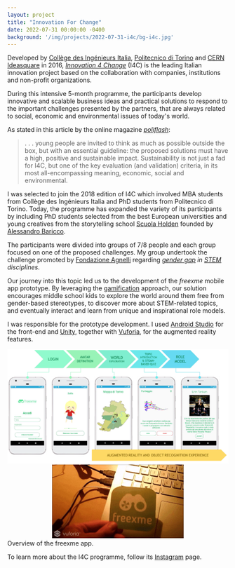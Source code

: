 ```yaml
---
layout: project
title: "Innovation For Change"
date: 2022-07-31 00:00:00 -0400
background: '/img/projects/2022-07-31-i4c/bg-i4c.jpg'
---
```


Developed by [Collège des Ingénieurs Italia](https://cdi.eu/turin/College-in-Italia.html), [Politecnico di Torino](https://www.polito.it/) and [CERN Ideasquare](https://ideasquare.cern/) in 2016, [*Innovation 4 Change*](https://www.innovation4change.eu/) (I4C) is the leading Italian innovation project based on the collaboration with companies, institutions and non-profit organizations.

During this intensive 5-month programme, the participants develop innovative and scalable business ideas and practical solutions to respond to the important challenges presented by the partners, that are always related to social, economic and environmental issues of today's world.

As stated in this article by the online magazine [*poliflash*](https://poliflash.polito.it/en/students_polito/the_new_edition_of_innovation_4_change_starts):
> . . . young people are invited to think as much as possible outside the box, but with an essential guideline: the proposed solutions must have a high, positive and sustainable impact. Sustainability is not just a fad for I4C, but one of the key evaluation (and validation) criteria, in its most all-encompassing meaning, economic, social and environmental.

I was selected to join the 2018 edition of I4C which involved MBA students from Collège des Ingénieurs Italia and PhD students from Politecnico di Torino. Today, the programme has expanded the variety of its participants by including PhD students selected from the best European universities and young creatives from the storytelling school [Scuola Holden](https://scuolaholden.it/) founded by [Alessandro Baricco](https://it.wikipedia.org/wiki/Alessandro_Baricco).

The participants were divided into groups of 7/8 people and each group focused on one of the proposed challenges. My group undertook the challenge promoted by [Fondazione Agnelli](https://www.fondazioneagnelli.it/en/) regarding *[gender gap](https://www.weforum.org/reports/global-gender-gap-report-2022/) in [STEM](https://en.wikipedia.org/wiki/Science,_technology,_engineering,_and_mathematics) disciplines*.

Our journey into this topic led us to the development of the *freexme* mobile app prototype. By leveraging the [gamification](https://en.wikipedia.org/wiki/Gamification) approach, our solution encourages middle school kids to explore the world around them free from gender-based stereotypes, to discover more about STEM-related topics, and eventually interact and learn from unique and inspirational role models.

I was responsible for the prototype development. I used [Android Studio](https://developer.android.com/studio) for the front-end and [Unity](https://unity.com/), together with [Vuforia](https://developer.vuforia.com/), for the augmented reality features.

<img src="/img/projects/2022-07-31-i4c/freexme.png" width="710"/>
<center><img src="/img/projects/2022-07-31-i4c/ar.gif" width="300"/></center>
<span class="caption text-muted">Overview of the freexme app.</span>

To learn more about the I4C programme, follow its [Instagram](https://www.instagram.com/innovation4change_i4c/) page.

